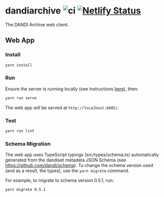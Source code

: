 # dandiarchive ![ci](https://github.com/dandi/dandiarchive/actions/workflows/ci.yml/badge.svg) [![Netlify Status](https://api.netlify.com/api/v1/badges/e7424684-fbdb-4b77-a546-d5757a0f7552/deploy-status)](https://app.netlify.com/sites/gui-dandiarchive-org/deploys)
The DANDI Archive web client.


## Web App

### Install
```bash
yarn install
```

### Run
Ensure the server is running locally (see instructions [here](https://github.com/dandi/dandi-api/#dandi-api)), then:
```bash
yarn run serve
```

The web app will be served at `http://localhost:8085/`.

### Test
```bash
yarn run lint
```

### Schema Migration
The web app uses TypeScript typings (src/types/schema.ts) automatically generated from the dandiset metadata JSON Schema (see https://github.com/dandi/schema). To change the schema version used (and as a result, the types), use the `yarn migrate` command.

For example, to migrate to schema version 0.5.1, run:
```bash
yarn migrate 0.5.1
```
<!-- this is a very cool comment that is being used as a test -->
